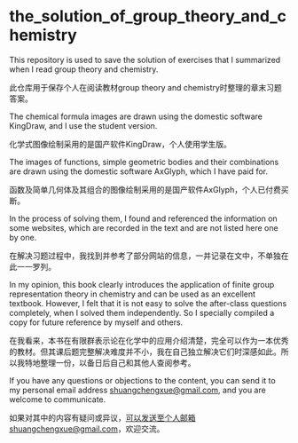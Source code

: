 # the_solution_of_group_theory_and_chemistry

This repository is used to save the solution of exercises that I summarized when I read group theory and chemistry.

此仓库用于保存个人在阅读教材group theory and chemistry时整理的章末习题答案。

The chemical formula images are drawn using the domestic software KingDraw, and I use the student version.

化学式图像绘制采用的是国产软件KingDraw，个人使用学生版。

The images of functions, simple geometric bodies and their combinations are drawn using the domestic software AxGlyph, which I have paid for.

函数及简单几何体及其组合的图像绘制采用的是国产软件AxGlyph，个人已付费买断。

In the process of solving them, I found and referenced the information on some websites, which are recorded in the text and are not listed here one by one.

在解决习题过程中，我找到并参考了部分网站的信息，一并记录在文中，不单独在此一一罗列。

In my opinion, this book clearly introduces the application of finite group representation theory in chemistry and can be used as an excellent textbook. However, I felt that it is not easy to solve the after-class questions completely, when I solved them independently. So I specially compiled a copy for future reference by myself and others.

在我看来，本书在有限群表示论在化学中的应用介绍清楚，完全可以作为一本优秀的教材。但其课后题完整解决难度并不小，我在自己独立解决它们时深感如此。所以我特地整理一份，以备日后自己和其他人查阅参考。

If you have any questions or objections to the content, you can send it to my personal email address shuangchengxue@gmail.com, and you are welcome to communicate.

如果对其中的内容有疑问或异议，可以发送至个人邮箱shuangchengxue@gmail.com，欢迎交流。
